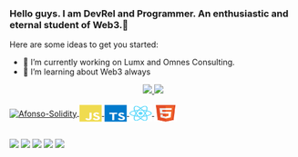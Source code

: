 ### Hello guys. I am DevRel and Programmer. An enthusiastic and eternal student of Web3.👋


Here are some ideas to get you started:

- 🔭 I’m currently working on Lumx and Omnes Consulting.
- 🌱 I’m learning about Web3 always

<div align="center">
  <a href="https://github.com/Afonsodalvi">
  <img height="180em" src="https://github-readme-stats.vercel.app/api?username=Afonsodalvi&show_icons=true&theme=dark&include_all_commits=true&count_private=true"/>
  <img height="180em" src="https://github-readme-stats.vercel.app/api/top-langs/?username=Afonsodalvi&layout=compact&langs_count=7&theme=dark"/>
</div>
<div style="display: inline_block"><br>
  <img align="center" alt="Afonso-Solidity" height="30" width="40" src="https://cdn.jsdelivr.net/gh/devicons/devicon/icons/solidity/solidity-original.svg">
  <img align="center" alt="Afonso-Js" height="30" width="40" src="https://raw.githubusercontent.com/devicons/devicon/master/icons/javascript/javascript-plain.svg">
  <img align="center" alt="Afonso-Ts" height="30" width="40" src="https://raw.githubusercontent.com/devicons/devicon/master/icons/typescript/typescript-plain.svg">
  <img align="center" alt="Afonso-React" height="30" width="40" src="https://raw.githubusercontent.com/devicons/devicon/master/icons/react/react-original.svg">
  <img align="center" alt="Afonso-HTML" height="30" width="40" src="https://raw.githubusercontent.com/devicons/devicon/master/icons/html5/html5-original.svg">
</div>
  
##
 
<div> 
   <a href="https://www.youtube.com/channel/UCNzUOZ7z8Eg3jYvqvS96ehA" target="_blank"><img src="https://img.shields.io/badge/YouTube-FF0000?style=for-the-badge&logo=youtube&logoColor=white" target="_blank"></a>
  <a href="https://www.instagram.com/afonsodalvi/?hl=pt-br" target="_blank"><img src="https://img.shields.io/badge/-Instagram-%23E4405F?style=for-the-badge&logo=instagram&logoColor=white" target="_blank"></a>
 <a href="https://discord.gg/69FXKvf6BK" target="_blank"><img src="https://img.shields.io/badge/Discord-7289DA?style=for-the-badge&logo=discord&logoColor=white" target="_blank"></a> 
  <a href = "mailto:afonsodalvi@omnesblockchain.tech"><img src="https://img.shields.io/badge/-Gmail-%23333?style=for-the-badge&logo=gmail&logoColor=white" target="_blank"></a>
  <a href="https://www.linkedin.com/in/afonso-dalvi-711635112/" target="_blank"><img src="https://img.shields.io/badge/-LinkedIn-%230077B5?style=for-the-badge&logo=linkedin&logoColor=white" target="_blank"></a> 
 
  
 
</div>
